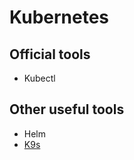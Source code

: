 # Kubernetes

## Official tools

* Kubectl

## Other useful tools

* Helm
* [K9s](https://k9scli.io/)

